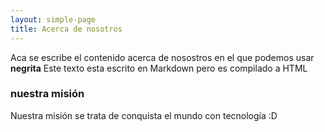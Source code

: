 ```yaml
---
layout: simple-page
title: Acerca de nosotros
---
```


Aca se escribe el contenido acerca de nosostros en el que podemos usar **negrita** Este texto esta escrito en Markdown pero es compilado a HTML

### nuestra misión

Nuestra misión se trata de conquista el mundo
con tecnología :D